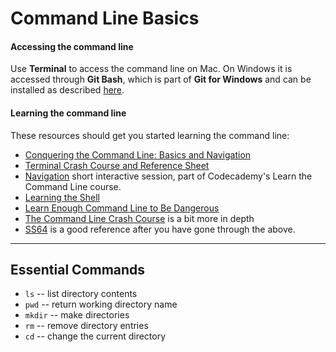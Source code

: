 Command Line Basics
===================

#### Accessing the command line

Use __Terminal__ to access the command line on Mac. On Windows it is accessed through __Git Bash__, which is part of __Git for Windows__ and can be installed as described [here](Git-Setup).

#### Learning the command line

These resources should get you started learning the command line:

- [Conquering the Command Line: Basics and Navigation](http://conqueringthecommandline.com/book/basics)
- [Terminal Crash Course and Reference Sheet](http://www.bytemuse.com/post/the-terminal-crash-course-and-reference-sheet/)
- [Navigation](https://www.codecademy.com/en/courses/learn-the-command-line/lessons/navigation/resume) short interactive session, part of Codecademy's Learn the Command Line course.
- [Learning the Shell](http://linuxcommand.org/lc3_learning_the_shell.php)
- [Learn Enough Command Line to Be Dangerous](http://www.learnenough.com/command-line-tutorial)
- [The Command Line Crash Course](http://cli.learncodethehardway.org/book/) is a bit more in depth
- [SS64](http://ss64.com/) is a good reference after you have gone through the above.


---

Essential Commands
------------------

- `ls` -- list directory contents
- `pwd` -- return working directory name
- `mkdir` -- make directories
- `rm` -- remove directory entries
- `cd` -- change the current directory
